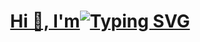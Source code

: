 
<h1 align="center">
   <a href="https://git.io/typing-svg"> Hi 👋, I'm<img src="https://readme-typing-svg.demolab.com?font=Fira+Code&pause=1000&random=false&width=435&lines=Chhatrodiya+Mayur" alt="Typing SVG" /></a>
</h1>

